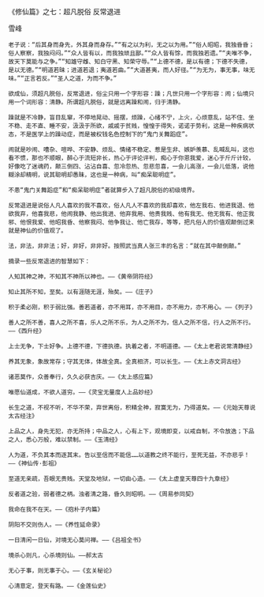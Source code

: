 《修仙篇》之七：超凡脱俗 反常退进

雪峰


    老子说：“后其身而身先，外其身而身存。”“有之以为利，无之以为用。”“俗人昭昭，我独昏昏；俗人察察，我独闷闷。”“众人皆有以，而我独顽且鄙。”“众人皆有馀，而我独若遗。”“夫唯不争，故天下莫能与之争。”“知雄守雌、知白守黑、知荣守辱。”“上德不德，是以有德；下德不失德，是以无德。”“明道若昧；进道若退；夷道若曲。”“大道甚夷，而人好径。”“为无为，事无事，味无味。”“正言若反。”“圣人之道，为而不争。”

    欲成仙，须超凡脱俗，反常退进，俗尘只用一个字形容：躁；凡世只用一个字形容：闹；仙境只用一个词形容：清静。所谓超凡脱俗，就是远离躁和闹，归于清静。

    躁就是不冷静，盲目乱窜，不停地晃动、摇摆，烦躁，心绪不宁，上火，心烦意乱，站不住、坐不稳、走不直、睡不安，汲汲于所欲，戚戚于贫贱，惶惶于得失，诺诺于势利，这是一种疾病状态，不是医学上的躁动症，而是被权钱名色控制下的“鬼门关舞蹈症”。

    闹就是吵闹、嘈杂、喧哗、不安静、烦乱、情绪不稳定、惹是生非、嫉妒羡慕、乱喊乱叫，这也看不惯，那也不顺眼，醉心于流短非长，热心于评论评判，痴心于你恩我爱，迷心于斤斤计较，好像吃了迷魂药，颠三倒四、沾沾自喜、忽冷忽热、忽悲忽喜，一会儿高涨，一会儿低落，说他糊涂却精明，说其聪明却愚昧，这也是一种病，叫“痴呆聪明症”。

    不患“鬼门关舞蹈症”和“痴呆聪明症”者就算步入了超凡脱俗的初级境界。

    反常退进是说俗人凡人喜欢的我不喜欢，俗人凡人不喜欢的我却喜欢，他左我右、他进我退、他欲我弃，他喜我悲，他闹我静、他出我进、他弃我用、他贵我贱、他有我无、他无我有、他正我邪、他恨我爱、他昭我昏、他察我闷、他争我让、他亡我存，等等，把凡俗人的价值观颠倒过来就是神仙的价值观了。

    法，非法，非非法；好，非好，非非好。按照武当真人张三丰的名言：“就在其中颠倒颠。”

    摘录一些反常退进的智慧如下：

    人知其神之神，不知其不神所以神也。——《黄帝阴符经》

    知止其所不知，至矣。以有涯随无涯，殆矣。——《庄子》

    积于柔必刚，积于弱比强。善若道者，亦不用耳，亦不用目，亦不用力，亦不用心。——《列子》

    善人之所不善，喜人之所不喜，乐人之所不乐，为人之所不为，信人之所不信，行人之所不行。——《西升经》

    上士无争，下士好争。上德不德，下德执德。执着之者，不明道德。——《太上老君说常清静经》

    养其无象，象故常存；守其无体，体故全真。全真相济，可以长生。——《太上赤文洞古经》

    诸恶莫作，众善奉行，久久必获吉庆。——《太上感应篇》

    唯愿仙道成，不欲人道穷。——《灵宝无量度人上品妙经》

    长生之道，不视不听，不华不荣，弃世离俗，积精全神，寂寞无为，乃得道矣。——《元始天尊说太古经注》

    上品之人，身先无犯，亦无所持；中品之人，心有上下，观境即变，以戒自制，不令放逸；下品之人，悉心万般，难以禁制。——《玉清经》

    人为道，不负其本而逐其末。告以至信而不能信……以道教之终不能行，至死无益，不亦悲乎！——《神仙传·彭祖》

    至道无亲疏，吾眼无贵贱。天堂及地狱，一切由心造。——《太上虚皇天尊四十九章经》

    反者道之验，弱者德之柄。浊者清之路，昏久则昭明。——《周易参同契》

    我命在我不在天。——《抱朴子内篇》

    阴阳不交则伤人。——《养性延命录》

    一日清闲一日仙，对境无心莫问禅。——《吕祖全书》

    境杀心则凡，心杀境则仙。——郝太古

    无心于事，则无事于心。——《玄关秘论》

    心清意定，登天有路。——《金莲仙史》



